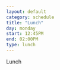 ```yaml
---
layout: default
category: schedule
title: "Lunch"
day: monday
start: 12:45PM
end: 02:00PM
type: lunch
---
```


Lunch
